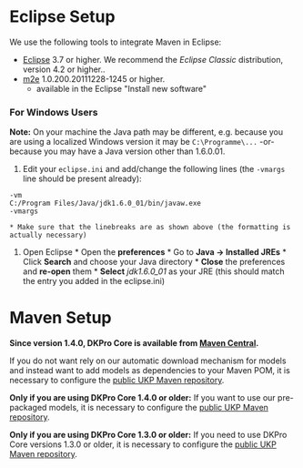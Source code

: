 # Eclipse Setup #

We use the following tools to integrate Maven in Eclipse:

  * [Eclipse](http://eclipse.org/) 3.7 or higher. We recommend the _Eclipse Classic_ distribution, version 4.2 or higher..
  * [m2e](http://m2eclipse.sonatype.org/) 1.0.200.20111228-1245 or higher.
    * available in the Eclipse "Install new software"

### For Windows Users ###

**Note:** On your machine the Java path may be different, e.g. because you are using a localized Windows version it may be `C:\Programme\...` -or- because you may have a Java version other than 1.6.0.01.

  1. Edit your `eclipse.ini` and add/change the following lines (the `-vmargs` line should be present already):
```
-vm
C:/Program Files/Java/jdk1.6.0_01/bin/javaw.exe
-vmargs
```
    * Make sure that the linebreaks are as shown above (the formatting is actually necessary)
  1. Open Eclipse
    * Open the **preferences**
    * Go to **Java -> Installed JREs**
    * Click **Search** and choose your Java directory
    * **Close** the preferences and **re-open** them
    * **Select** _jdk1.6.0\_01_ as your JRE (this should match the entry you added in the eclipse.ini)

# Maven Setup #

**Since version 1.4.0, DKPro Core is available from [Maven Central](http://search.maven.org/#search%7Cga%7C1%7Cde.tudarmstadt.ukp.dkpro).**

If you do not want rely on our automatic download mechanism for models and instead want to add models as dependencies to your Maven POM, it is necessary to configure the [public UKP Maven repository](UkpMavenRepository.md).

**Only if you are using DKPro Core 1.4.0 or older:** If you want to use our pre-packaged models, it is necessary to configure the [public UKP Maven repository](UkpMavenRepository.md).

**Only if you are using DKPro Core 1.3.0 or older:** If you need to use DKPro Core versions 1.3.0 or older, it is necessary to configure the [public UKP Maven repository](UkpMavenRepository.md).